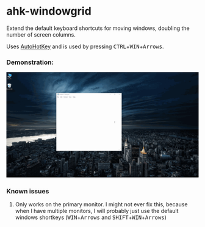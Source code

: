 # ahk-windowgrid
Extend the default keyboard shortcuts for moving windows, doubling the number of screen columns.

Uses [AutoHotKey](https://www.autohotkey.com/) and is used by pressing <kbd>CTRL</kbd>+<kbd>WIN</kbd>+<kbd>Arrows</kbd>.

### Demonstration: 
![gif video with demonstration of usage](example.gif "gif video with demonstration of usage")


### Known issues

1. Only works on the primary monitor. I might not ever fix this, because when I have multiple monitors, I will probably just use the default windows shortkeys (<kbd>WIN</kbd>+<kbd>Arrows</kbd> and <kbd>SHIFT</kbd>+<kbd>WIN</kbd>+<kbd>Arrows</kbd>)
